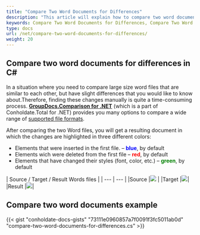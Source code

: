```yaml
---
title: "Compare Two Word Documents for Differences"
description: "This article will explain how to compare two word documents for differences using GroupDocs.Comparison API which is a part of Conholdate.Total for .NET."
keywords: Compare Two Word Documents for Differences, Compare Two Word Documents for Differences in C#
type: docs
url: /net/compare-two-word-documents-for-differences/
weight: 20
---
```

## Compare two word documents for differences in C#

In a situation where you need to compare large size word files that are similar to each other, but have slight differences that you would like to know about.Therefore, finding these changes manually is quite a time-consuming process.
**[GroupDocs.Comparison for .NET](https://products.groupdocs.com/comparison/net)** (which is a part of Conholdate.Total for .NET) provides you many options to compare a wide range of [supported file formats](https://docs.groupdocs.com/comparison/net/supported-document-formats/).

After comparing the two Word files, you will get a resulting document in which the changes are highlighted in three different colors:

*   Elements that were inserted in the first file. – <font color="blue">**blue**</font>, by default
*   Elements wich were deleted from the first file – <font color="red">**red**</font>, by default
*   Elements that have changed their styles (font, color, etc.) – <font color="green">**green**</font>, by default

|  Source / Target / Result Words files |
| --- | --- |
|Source |![](https://docs.groupdocs.com/comparison/net/images/how-to-compare-word-1.png) | 
|Target |![](https://docs.groupdocs.com/comparison/net/images/how-to-compare-word-2.png)|
|Result |![](https://docs.groupdocs.com/comparison/net/images/how-to-compare-word-3.png)|

## Compare two word documents example

{{< gist "conholdate-docs-gists" "73111e0960857a7f0091f3fc5011ab0d" "compare-two-word-documents-for-differences.cs" >}}








